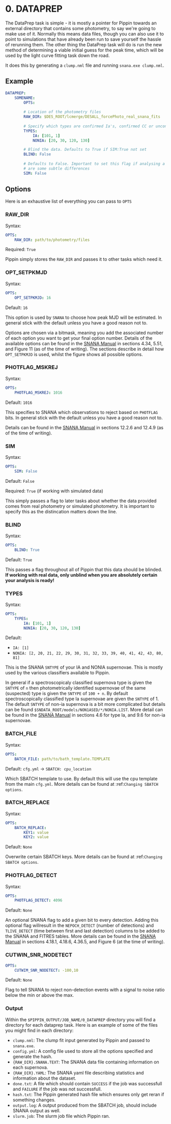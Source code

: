 # 0. DATAPREP

The DataPrep task is simple - it is mostly a pointer for Pippin towards an external directory that contains some photometry, to say we're going to make use of it. Normally this means data files, though you can also use it to point to simulations that have already been run to save yourself the hassle of rerunning them. The other thing the DataPrep task will do is run the new method of determining a viable initial guess for the peak time, which will be used by the light curve fitting task down the road.

It does this by generating a `clump.nml` file and running `snana.exe clump.nml`.

## Example

```yaml
DATAPREP:
    SOMENAME:
        OPTS:
      
        # Location of the photometry files
        RAW_DIR: $DES_ROOT/lcmerge/DESALL_forcePhoto_real_snana_fits
                    
        # Specify which types are confirmed Ia's, confirmed CC or unconfirmed. Used by ML down the line
        TYPES:
            IA: [101, 1]
            NONIA: [20, 30, 120, 130]

        # Blind the data. Defaults to True if SIM:True not set
        BLIND: False
                                                            
        # Defaults to False. Important to set this flag if analysing a sim in the same way as data, as there
        # are some subtle differences
        SIM: False
```

## Options

Here is an exhaustive list of everything you can pass to `OPTS`

### RAW_DIR

Syntax:

```yaml
OPTS:
    RAW_DIR: path/to/photometry/files
```

Required: `True`

Pippin simply stores the `RAW_DIR` and passes it to other tasks which need it.

### OPT_SETPKMJD

Syntax:

```yaml
OPTS:
    OPT_SETPKMJD: 16
```

Default: `16`

This option is used by `SNANA` to choose how peak MJD will be estimated. In general stick with the default unless you have a good reason not to.

Options are chosen via a bitmask, meaning you add the associated number of each option you want to get your final option number. Details of the available options can be found in the [SNANA Manual](https://github.com/RickKessler/SNANA/blob/master/doc/snana_manual.pdf) in sections 4.34, 5.51, and Figure 11 (as of the time of writing). The sections describe in detail how `OPT_SETPKMJD` is used, whilst the figure shows all possible options.

### PHOTFLAG_MSKREJ

Syntax:

```yaml
OPTS:
    PHOTFLAG_MSKREJ: 1016
```

Default: `1016`

This specifies to SNANA which observations to reject based on `PHOTFLAG` bits. In general stick with the default unless you have a good reason not to.

Details can be found in the [SNANA Manual](https://github.com/RickKessler/SNANA/blob/master/doc/snana_manual.pdf) in sections 12.2.6 and 12.4.9 (as of the time of writing).

### SIM

Syntax:

```yaml
OPTS:
    SIM: False
```

Default: `False`

Required: `True` (if working with simulated data)

This simply passes a flag to later tasks about whether the data provided comes from real photometry or simulated photometry. It is important to specify this as the distincation matters down the line.

### BLIND

Syntax:

```yaml
OPTS:
    BLIND: True
```

Default: `True`

This passes a flag throughout all of Pippin that this data should be blinded. **If working with real data, only unblind when you are absolutely certain your analysis is ready!**

### TYPES

Syntax:

```yaml
OPTS:
    TYPES:
        IA: [101, 1]
        NONIA: [20, 30, 120, 130]
``` 

Default:
* `IA: [1]`
* `NONIA: [2, 20, 21, 22, 29, 30, 31, 32, 33, 39, 40, 41, 42, 43, 80, 81]`

This is the SNANA `SNTYPE` of your IA and NONIA supernovae. This is mostly used by the various classifiers available to Pippin.

In general if a spectroscopicaly classified supernova type is given the `SNTYPE` of `n` then photometrically identified supernovae of the same (suspected) type is given the `SNTYPE` of `100 + n`. By default spectroscopically classified type Ia supernovae are given the `SNTYPE` of 1. The default `SNTYPE` of non-ia supernova is a bit more complicated but details can be found `$SNDATA_ROOT/models/NON1ASED/*/NONIA.LIST`. More detail can be found in the [SNANA Manual](https://github.com/RickKessler/SNANA/blob/master/doc/snana_manual.pdf) in sections 4.6 for type Ia, and 9.6 for non-ia supernovae.

### BATCH_FILE

Syntax: 

```yaml
OPTS:
    BATCH_FILE: path/to/bath_template.TEMPLATE
```

Default: `cfg.yml` -> `SBATCH: cpu_location`

Which SBATCH template to use. By default this will use the cpu template from the main `cfg.yml`. More details can be found at :ref:`Changing SBATCH options`.

### BATCH_REPLACE

Syntax:

```yaml
OPTS:
    BATCH_REPLACE:
        KEY1: value
        KEY2: value
```

Default: `None`

Overwrite certain SBATCH keys. More details can be found at :ref:`Changing SBATCH options`.

### PHOTFLAG_DETECT

Syntax:

```yaml
OPTS:
    PHOTFLAG_DETECT: 4096
```

Default: `None`

An optional SNANA flag to add a given bit to every detection. Adding this optional flag willresult in the `NEPOCH_DETECT` (number of detections) and `TLIVE_DETECT` (time between first and last detection) columns to be added to the SNANA and FITRES tables. More details can be found in the [SNANA Manual](https://github.com/RickKessler/SNANA/blob/master/doc/snana_manual.pdf) in sections 4.18.1, 4.18.6, 4.36.5, and Figure 6 (at the time of writing).

### CUTWIN_SNR_NODETECT

```yaml
OPTS:
    CUTWIM_SNR_NODETECT: -100,10
```

Default: `None`

Flag to tell SNANA to reject non-detection events with a signal to noise ratio below the min or above the max.

### Output

Within the `$PIPPIN_OUTPUT/JOB_NAME/0_DATAPREP` directory you will find a directory for each dataprep task. Here is an example of some of the files you might find in each directory:

* `clump.nml`: The clump fit input generated by Pippin and passed to `snana.exe`.
* `config.yml`: A config file used to store all the options specified and generate the hash.
* `{RAW_DIR}.SNANA.TEXT`: The SNANA data file containing information on each supernova.
* `{RAW_DIR}.YAML`: The SNANA yaml file describing statistics and information about the dataset.
* `done.txt`: A file which should contain `SUCCESS` if the job was successfull and `FAILURE` if the job was not successfull.
* `hash.txt`: The Pippin generated hash file which ensures only get reran if something changes.
* `output.log`: A output produced from the SBATCH job, should include SNANA output as well.
* `slurm.job`: The slurm job file which Pippin ran.
